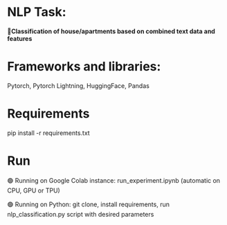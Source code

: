 # NLP Task:

🎯**Classification of house/apartments based on combined text data and features** 

# Frameworks and libraries:
Pytorch, Pytorch Lightning, HuggingFace, Pandas

# Requirements
pip install -r requirements.txt

# Run 
  🟢 Running on Google Colab instance: run_experiment.ipynb (automatic on CPU, GPU or TPU)
  
  🟢 Running on Python: git clone, install requirements, run nlp_classification.py script with desired parameters
